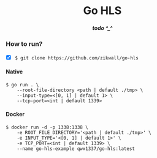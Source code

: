 <div align="center">
  <h1>Go HLS</h1>
  <h5>todo ^_^</h5>
</div>

### How to run?

- [x] `$ git clone https://github.com/zikwall/go-hls`

#### Native

```shell
$ go run . \
	--root-file-directory <path | default ./tmp> \
	--input-type=<[0, 1] | default 1> \
	--tcp-port=<int | default 1339>
```

#### Docker

```shell
$ docker run -d -p 1338:1338 \
    -e ROOT_FILE_DIRECTORY='<path | default ./tmp>' \
    -e INPUT_TYPE='<[0, 1] | default 1>' \
    -e TCP_PORT=<int | default 1339> \
    --name go-hls-example qwx1337/go-hls:latest
```